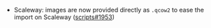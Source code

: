 - Scaleway: images are now provided directly as `.qcow2` to ease the import on Scaleway ([scripts#1953](https://github.com/flatcar/scripts/pull/1953))
